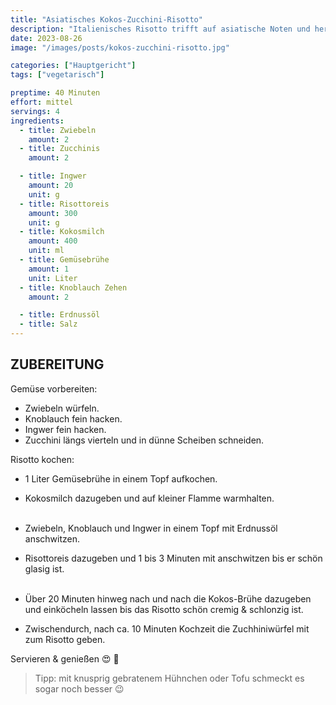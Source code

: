 ```yaml
---
title: "Asiatisches Kokos-Zucchini-Risotto"
description: "Italienisches Risotto trifft auf asiatische Noten und heraus kommt ein herrlich leckeres, leichtes, vegetarisches Risotto."
date: 2023-08-26
image: "/images/posts/kokos-zucchini-risotto.jpg"

categories: ["Hauptgericht"]
tags: ["vegetarisch"]

preptime: 40 Minuten
effort: mittel
servings: 4
ingredients:
  - title: Zwiebeln
    amount: 2
  - title: Zucchinis
    amount: 2

  - title: Ingwer
    amount: 20
    unit: g
  - title: Risottoreis
    amount: 300
    unit: g
  - title: Kokosmilch
    amount: 400
    unit: ml
  - title: Gemüsebrühe
    amount: 1
    unit: Liter
  - title: Knoblauch Zehen
    amount: 2

  - title: Erdnussöl
  - title: Salz
---
```


## ZUBEREITUNG

Gemüse vorbereiten:

- Zwiebeln würfeln.
- Knoblauch fein hacken.
- Ingwer fein hacken.
- Zucchini längs vierteln und in dünne Scheiben schneiden.

Risotto kochen:

- 1 Liter Gemüsebrühe in einem Topf aufkochen.
- Kokosmilch dazugeben und auf kleiner Flamme warmhalten.<br><br>
- Zwiebeln, Knoblauch und Ingwer in einem Topf mit Erdnussöl anschwitzen.
- Risottoreis dazugeben und 1 bis 3 Minuten mit anschwitzen bis er schön glasig ist.<br><br>

- Über 20 Minuten hinweg nach und nach die Kokos-Brühe dazugeben und einköcheln lassen bis das Risotto schön cremig & schlonzig ist.

- Zwischendurch, nach ca. 10 Minuten Kochzeit die Zuchhiniwürfel mit zum Risotto geben.

Servieren & genießen 😍 🍚

> Tipp: mit knusprig gebratenem Hühnchen oder Tofu schmeckt es sogar noch besser 😉

